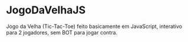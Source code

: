 # JogoDaVelhaJS
Jogo da Velha (Tic-Tac-Toe) feito basicamente em JavaScript, interativo para 2 jogadores, sem BOT para jogar contra.
